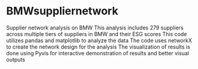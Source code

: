# BMWsuppliernetwork
Supplier network analysis on BMW
This analysis includes 279 suppliers across multiple tiers of suppliers in BMW and their ESG scores
This code utilizes pandas and matplotlib to analyze the data
The code uses networkX to create the network design for the analysis
The visualization of results is done using Pyvis for interactive demonstration of results and better visual outputs
